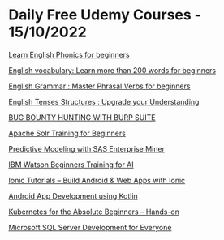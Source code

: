 # Daily Free Udemy Courses - 15/10/2022

[Learn English Phonics for beginners](https://www.udemy.com/course/learn-english-phonics-like-native-for-beginners/?couponCode=858CC1C6BA6C0050A1CA)
[English vocabulary: Learn more than 200 words for beginners](https://www.udemy.com/course/english-vocabulary-learn-more-than-200-words-for-beginners/?couponCode=5B34DA49BBB09487E362)
[English Grammar : Master Phrasal Verbs for beginners](https://www.udemy.com/course/english-grammar-master-phrasal-verbs-for-beginners/?couponCode=52DD05E282846FD14369)
[English Tenses Structures : Upgrade your Understanding](https://www.udemy.com/course/english-tenses-structures-upgrade-your-understanding/?couponCode=225E97D41C989FD7B02A)
[BUG BOUNTY HUNTING WITH BURP SUITE](https://www.udemy.com/course/bug-bounty-hunting-with-burp-suite/?couponCode=WELCOMETOLEARN)
[Apache Solr Training for Beginners](https://www.udemy.com/course/apache-solr-training-for-beginners/?couponCode=EDUCBA12)
[Predictive Modeling with SAS Enterprise Miner](https://www.udemy.com/course/predictive-modeling-with-sas-enterprise-miner/?couponCode=EDUCBA12)
[IBM Watson Beginners Training for AI](https://www.udemy.com/course/ibm-watson-beginners-training-for-ai/?couponCode=EDUCBA12)
[Ionic Tutorials – Build Android & Web Apps with Ionic](https://www.udemy.com/course/ionic-tutorials-build-android-web-apps-with-ionic/?couponCode=EDUCBA12)
[Android App Development using Kotlin](https://www.udemy.com/course/android-app-development-using-kotlin-c/?couponCode=EDUCBA12)
[Kubernetes for the Absolute Beginners – Hands-on](https://www.udemy.com/course/kubernetes-hands-on-for-the-absolute-beginners-u/?couponCode=EDUCBA12)
[Microsoft SQL Server Development for Everyone](https://www.udemy.com/course/microsoft-sql-server-2017-for-everyone/?couponCode=TARGETSTUDENTS2022)

